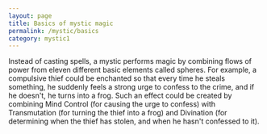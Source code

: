 ```yaml
---
layout: page
title: Basics of mystic magic
permalink: /mystic/basics
category: mystic1
---
```

Instead of casting spells, a mystic performs magic by combining flows of
power from eleven different basic elements called spheres. For example,
a compulsive thief could be enchanted so that every time he steals
something, he suddenly feels a strong urge to confess to the crime, and
if he doesn't, he turns into a frog. Such an effect could be created by
combining Mind Control (for causing the urge to confess) with
Transmutation (for turning the thief into a frog) and Divination (for
determining when the thief has stolen, and when he hasn't confessed to
it).
